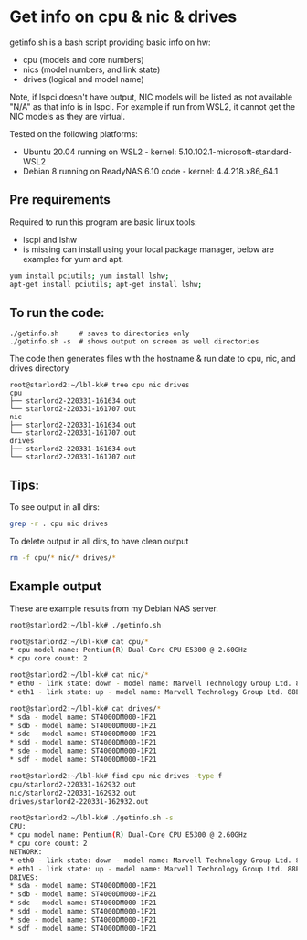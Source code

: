 # Get info on cpu & nic & drives

getinfo.sh is a bash script providing basic info on hw:

* cpu (models and core numbers)
* nics (model numbers, and link state)
* drives (logical and model name)

Note, if lspci doesn't have output, NIC models will be listed as not available "N/A" as that info is in lspci. For example if run from WSL2, it cannot get the NIC models as they are virtual.

Tested on the following platforms:
* Ubuntu 20.04 running on WSL2 - kernel: 5.10.102.1-microsoft-standard-WSL2 
* Debian 8 running on ReadyNAS 6.10 code - kernel: 4.4.218.x86_64.1

## Pre requirements

Required to run this program are basic linux tools:

* lscpi and lshw
* is missing can install using your local package manager, below are examples for yum and apt.

```bash
yum install pciutils; yum install lshw;
apt-get install pciutils; apt-get install lshw;
```

## To run the code:
```
./getinfo.sh     # saves to directories only
./getinfo.sh -s  # shows output on screen as well directories
```

The code then generates files with the hostname & run date to cpu, nic, and drives directory

```
root@starlord2:~/lbl-kk# tree cpu nic drives
cpu
├── starlord2-220331-161634.out
└── starlord2-220331-161707.out
nic
├── starlord2-220331-161634.out
└── starlord2-220331-161707.out
drives
├── starlord2-220331-161634.out
└── starlord2-220331-161707.out
```

## Tips:

To see output in all dirs:
```bash
grep -r . cpu nic drives
```

To delete output in all dirs, to have clean output
```bash
rm -f cpu/* nic/* drives/*
```

## Example output

These are example results from my Debian NAS server.

```bash
root@starlord2:~/lbl-kk# ./getinfo.sh

root@starlord2:~/lbl-kk# cat cpu/*
* cpu model name: Pentium(R) Dual-Core CPU E5300 @ 2.60GHz
* cpu core count: 2

root@starlord2:~/lbl-kk# cat nic/*
* eth0 - link state: down - model name: Marvell Technology Group Ltd. 88E8053 PCI-E Gigabit Ethernet Controller (rev 22)
* eth1 - link state: up - model name: Marvell Technology Group Ltd. 88E8053 PCI-E Gigabit Ethernet Controller (rev 22)

root@starlord2:~/lbl-kk# cat drives/*
* sda - model name: ST4000DM000-1F21
* sdb - model name: ST4000DM000-1F21
* sdc - model name: ST4000DM000-1F21
* sdd - model name: ST4000DM000-1F21
* sde - model name: ST4000DM000-1F21
* sdf - model name: ST4000DM000-1F21

root@starlord2:~/lbl-kk# find cpu nic drives -type f
cpu/starlord2-220331-162932.out
nic/starlord2-220331-162932.out
drives/starlord2-220331-162932.out

root@starlord2:~/lbl-kk# ./getinfo.sh -s
CPU:
* cpu model name: Pentium(R) Dual-Core CPU E5300 @ 2.60GHz
* cpu core count: 2
NETWORK:
* eth0 - link state: down - model name: Marvell Technology Group Ltd. 88E8053 PCI-E Gigabit Ethernet Controller (rev 22)
* eth1 - link state: up - model name: Marvell Technology Group Ltd. 88E8053 PCI-E Gigabit Ethernet Controller (rev 22)
DRIVES:
* sda - model name: ST4000DM000-1F21
* sdb - model name: ST4000DM000-1F21
* sdc - model name: ST4000DM000-1F21
* sdd - model name: ST4000DM000-1F21
* sde - model name: ST4000DM000-1F21
* sdf - model name: ST4000DM000-1F21
```

